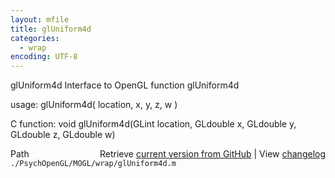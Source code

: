 ```yaml
---
layout: mfile
title: glUniform4d
categories:
  - wrap
encoding: UTF-8
---
```


glUniform4d  Interface to OpenGL function glUniform4d  

usage:  glUniform4d( location, x, y, z, w )  

C function:  void glUniform4d(GLint location, GLdouble x, GLdouble y, GLdouble z, GLdouble w)  


<div class="code_header" style="text-align:right;">
  <span style="float:left;">Path&nbsp;&nbsp;</span> <span class="counter">Retrieve <a href=
  "https://raw.github.com/Psychtoolbox-3/Psychtoolbox-3/beta/./PsychOpenGL/MOGL/wrap/glUniform4d.m">current version from GitHub</a> | View <a href=
  "https://github.com/Psychtoolbox-3/Psychtoolbox-3/commits/beta/./PsychOpenGL/MOGL/wrap/glUniform4d.m">changelog</a></span>
</div>
<div class="code">
  <code>./PsychOpenGL/MOGL/wrap/glUniform4d.m</code>
</div>
